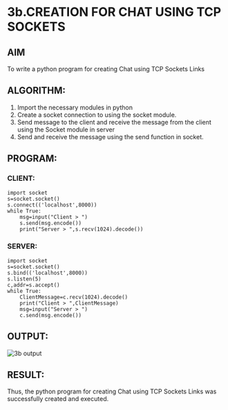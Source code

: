 # 3b.CREATION FOR CHAT USING TCP SOCKETS

## AIM
To write a python program for creating Chat using TCP Sockets Links

## ALGORITHM:
1. Import the necessary modules in python
2. Create a socket connection to using the socket module.
3. Send message to the client and receive the message from the client using the Socket module in
 server
4. Send and receive the message using the send function in socket.
   
## PROGRAM:
### CLIENT:
```
import socket
s=socket.socket()
s.connect(('localhost',8000))
while True:
	msg=input("Client > ")
	s.send(msg.encode())
	print("Server > ",s.recv(1024).decode())

```

### SERVER:
```
import socket
s=socket.socket()
s.bind(('localhost',8000))
s.listen(5)
c,addr=s.accept()
while True:
	ClientMessage=c.recv(1024).decode()
	print("Client > ",ClientMessage)
	msg=input("Server > ")
	c.send(msg.encode())

```
## OUTPUT:

![3b output](https://github.com/user-attachments/assets/c44e5c7b-bd9d-4a06-81be-2c4498615499)


## RESULT:
Thus, the python program for creating Chat using TCP Sockets Links was successfully 
created and executed.
